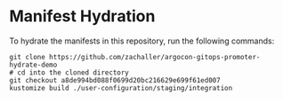 # Manifest Hydration

To hydrate the manifests in this repository, run the following commands:

```shell
git clone https://github.com/zachaller/argocon-gitops-promoter-hydrate-demo
# cd into the cloned directory
git checkout a8de994bd088f0699d20bc216629e699f61ed007
kustomize build ./user-configuration/staging/integration
```
